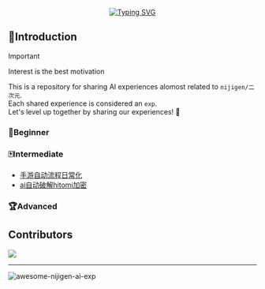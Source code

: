 <p align="center">
  <a href="https://git.io/typing-svg"><img src="https://readme-typing-svg.demolab.com?font=Fira+Code&weight=700&size=40&duration=3000&pause=7000&color=F7A01C&center=true&vCenter=true&width=600&lines=awesome-nijigen-ai-exp" alt="Typing SVG" /></a>
</p>

## 📑Introduction

> [!Important]
> Interest is the best motivation

This is a repository for sharing AI experiences alomost related to `nijigen/二次元`.  
Each shared experience is considered an `exp`.  
Let's level up together by sharing our experiences! 🎿  

### 🎯Beginner

### 🀄️Intermediate

+ [手游自动流程日常化](zh/exp/auto_game_daily_process)
+ [ai自动破解hitomi加密](zh/exp/hack_hitomi)

### 🏆Advanced

## Contributors

<a href="https://github.com/jasoneri/awesome-nijigen-ai-exp/graphs/contributors">
  <img src="https://contrib.rocks/image?repo=jasoneri/awesome-nijigen-ai-exp" />
</a>

---
![awesome-nijigen-ai-exp](https://count.getloli.com/get/@awesome-nijigen-ai-exp?theme=rule34)
